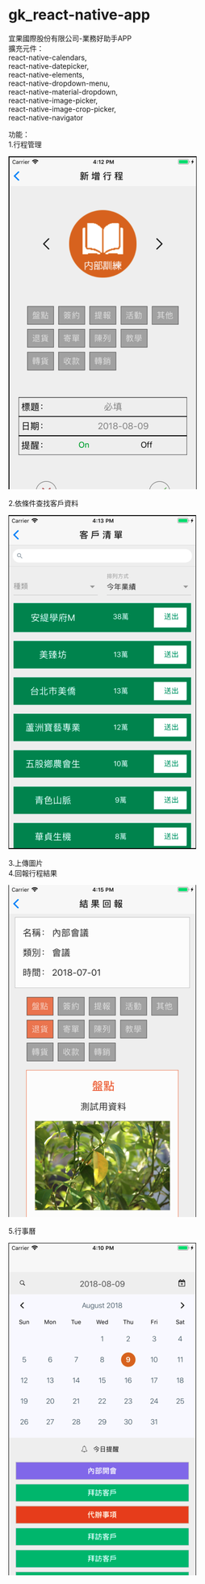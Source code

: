 # gk_react-native-app
宜果國際股份有限公司-業務好助手APP   
擴充元件：  
react-native-calendars,  
react-native-datepicker,  
react-native-elements,  
react-native-dropdown-menu,  
react-native-material-dropdown,  
react-native-image-picker,  
react-native-image-crop-picker,  
react-native-navigator  
  
  
功能：  
1.行程管理  
  
![image](https://github.com/g51014/gk_react-native-app/blob/master/document/AddSchedule.png)  
  
2.依條件查找客戶資料  
  
![image](https://github.com/g51014/gk_react-native-app/blob/master/document/CustomerMenu.png)  
  
3.上傳圖片  
4.回報行程結果  
  
![image](https://github.com/g51014/gk_react-native-app/blob/master/document/ReportResult.png)  
  
5.行事曆  
  
![image](https://github.com/g51014/gk_react-native-app/blob/master/document/Calendar.png)  
